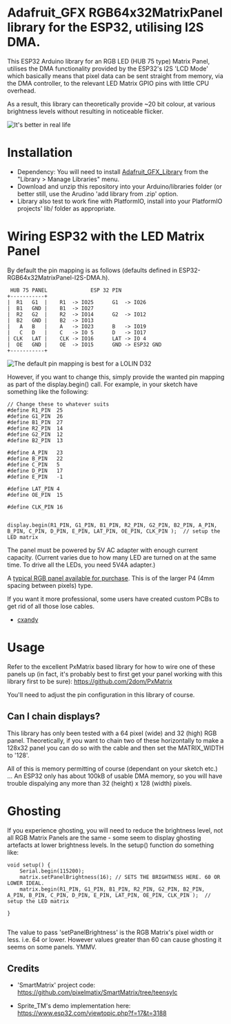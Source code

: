 # Adafruit_GFX RGB64x32MatrixPanel library for the ESP32, utilising I2S DMA.

This ESP32 Arduino library for an RGB LED (HUB 75 type) Matrix Panel, utilises the DMA functionality provided by the ESP32's I2S 'LCD Mode' which basically means that pixel data can be sent straight from memory, via the DMA controller, to the relevant LED Matrix GPIO pins with little CPU overhead.

As a result, this library can theoretically provide ~20 bit colour, at various brightness levels without resulting in noticeable flicker.

![It's better in real life](image.jpg)

# Installation

* Dependency: You will need to install [Adafruit_GFX_Library](https://github.com/adafruit/Adafruit-GFX-Library) from the "Library > Manage Libraries" menu.
* Download and unzip this repository into your Arduino/libraries folder (or better still, use the Arudino 'add library from .zip' option.
* Library also test to work fine with PlatformIO, install into your PlatformIO projects' lib/ folder as appropriate.

# Wiring ESP32 with the LED Matrix Panel

By default the pin mapping is as follows (defaults defined in ESP32-RGB64x32MatrixPanel-I2S-DMA.h).

```
 HUB 75 PANEL              ESP 32 PIN
+-----------+   
|  R1   G1  |    R1  -> IO25      G1  -> IO26
|  B1   GND |    B1  -> IO27
|  R2   G2  |    R2  -> IO14      G2  -> IO12
|  B2   GND |    B2  -> IO13
|   A   B   |    A   -> IO23      B   -> IO19
|   C   D   |    C   -> IO 5      D   -> IO17
| CLK   LAT |    CLK -> IO16      LAT -> IO 4
|  OE   GND |    OE  -> IO15      GND -> ESP32 GND
+-----------+
```
![The default pin mapping is best for a LOLIN D32](WiringExample.jpg)

However, if you want to change this, simply provide the wanted pin mapping as part of the display.begin() call. For example, in your sketch have something like the following:

```
// Change these to whatever suits
#define R1_PIN  25
#define G1_PIN  26
#define B1_PIN  27
#define R2_PIN  14
#define G2_PIN  12
#define B2_PIN  13

#define A_PIN   23
#define B_PIN   22 
#define C_PIN   5
#define D_PIN   17
#define E_PIN   -1
          
#define LAT_PIN 4
#define OE_PIN  15

#define CLK_PIN 16


display.begin(R1_PIN, G1_PIN, B1_PIN, R2_PIN, G2_PIN, B2_PIN, A_PIN, B_PIN, C_PIN, D_PIN, E_PIN, LAT_PIN, OE_PIN, CLK_PIN );  // setup the LED matrix
```




The panel must be powered by 5V AC adapter with enough current capacity. (Current varies due to how many LED are turned on at the same time. To drive all the LEDs, you need 5V4A adapter.)


A [typical RGB panel available for purchase](https://www.aliexpress.com/item/256-128mm-64-32-pixels-1-16-Scan-Indoor-3in1-SMD2121-RGB-full-color-P4-led/32810362851.html). This is of the larger P4 (4mm spacing between pixels) type. 

If you want it more professional, some users have created custom PCBs to get rid of all those lose cables.

  * [cxandy](https://github.com/cxandy/AZSMZ-ESPMatrixPanel)

# Usage

Refer to the excellent PxMatrix based library for how to wire one of these panels up (in fact, it's probably best to first get your panel working with this library first to be sure): https://github.com/2dom/PxMatrix

You'll need to adjust the pin configuration in this library of course.

## Can I chain displays?
This library has only been tested with a 64 pixel (wide) and 32 (high) RGB panel.  Theoretically, if you want to chain two of these horizontally to make a 128x32 panel you can do so with the cable and then set the MATRIX_WIDTH to '128'.

All of this is memory permitting of course (dependant on your sketch etc.) ... An ESP32 only has about 100kB of usable DMA memory, so you will have trouble dispalying any more than 32 (height) x 128 (width) pixels.

# Ghosting

If you experience ghosting, you will need to reduce the brightness level, not all RGB Matrix Panels are the same - some seem to display ghosting artefacts at lower brightness levels. In the setup() function do something like:

```
void setup() {
    Serial.begin(115200);
    matrix.setPanelBrightness(16); // SETS THE BRIGHTNESS HERE. 60 OR LOWER IDEAL.
    matrix.begin(R1_PIN, G1_PIN, B1_PIN, R2_PIN, G2_PIN, B2_PIN, A_PIN, B_PIN, C_PIN, D_PIN, E_PIN, LAT_PIN, OE_PIN, CLK_PIN );  // setup the LED matrix

}


```

The value to pass 'setPanelBrightness' is the RGB Matrix's pixel width or less. i.e. 64 or lower. However values greater than 60 can cause ghosting it seems on some panels. YMMV.

## Credits

* 'SmartMatrix' project code: https://github.com/pixelmatix/SmartMatrix/tree/teensylc

* Sprite_TM's demo implementation here: https://www.esp32.com/viewtopic.php?f=17&t=3188

